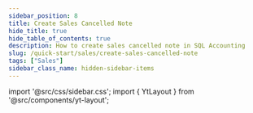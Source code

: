 ```yaml
---
sidebar_position: 8
title: Create Sales Cancelled Note
hide_title: true
hide_table_of_contents: true
description: How to create sales cancelled note in SQL Accounting
slug: /quick-start/sales/create-sales-cancelled-note
tags: ["Sales"]
sidebar_class_name: hidden-sidebar-items
---
```


import '@src/css/sidebar.css';
import { YtLayout } from '@src/components/yt-layout';

<YtLayout 
    videoId="SFj3m1VNVsE"
/>
